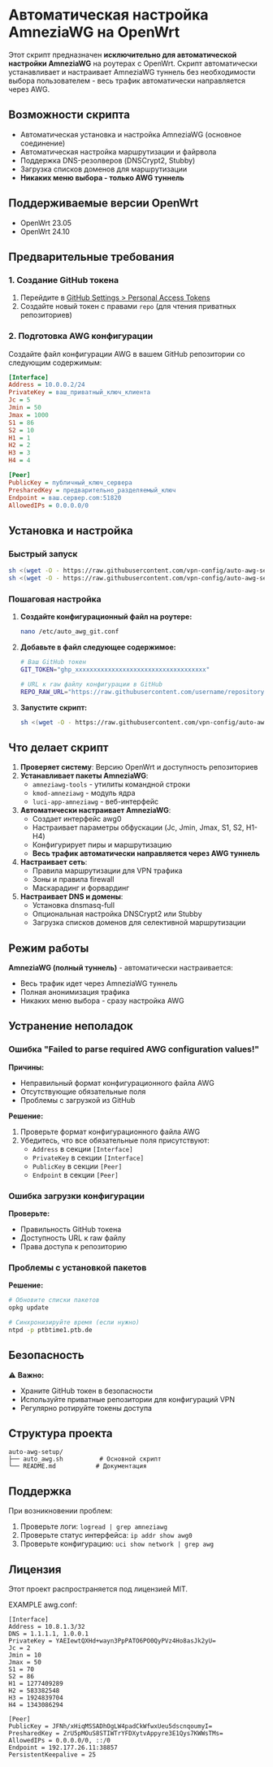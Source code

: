 # Автоматическая настройка AmneziaWG на OpenWrt

Этот скрипт предназначен **исключительно для автоматической настройки AmneziaWG** на роутерах с OpenWrt. Скрипт автоматически устанавливает и настраивает AmneziaWG туннель без необходимости выбора пользователем - весь трафик автоматически направляется через AWG.

## Возможности скрипта
- Автоматическая установка и настройка AmneziaWG (основное соединение)
- Автоматическая настройка маршрутизации и файрвола
- Поддержка DNS-резолверов (DNSCrypt2, Stubby)
- Загрузка списков доменов для маршрутизации
- **Никаких меню выбора - только AWG туннель**

## Поддерживаемые версии OpenWrt
- OpenWrt 23.05
- OpenWrt 24.10

## Предварительные требования

### 1. Создание GitHub токена
1. Перейдите в [GitHub Settings > Personal Access Tokens](https://github.com/settings/tokens)
2. Создайте новый токен с правами `repo` (для чтения приватных репозиториев)

### 2. Подготовка AWG конфигурации
Создайте файл конфигурации AWG в вашем GitHub репозитории со следующим содержимым:

```ini
[Interface]
Address = 10.0.0.2/24
PrivateKey = ваш_приватный_ключ_клиента
Jc = 5
Jmin = 50
Jmax = 1000
S1 = 86
S2 = 10
H1 = 1
H2 = 2
H3 = 3
H4 = 4

[Peer]
PublicKey = публичный_ключ_сервера
PresharedKey = предварительно_разделяемый_ключ
Endpoint = ваш.сервер.com:51820
AllowedIPs = 0.0.0.0/0
```

## Установка и настройка

### Быстрый запуск
```bash
sh <(wget -O - https://raw.githubusercontent.com/vpn-config/auto-awg-setup/refs/heads/main/auto_awg.sh)
sh <(wget -O - https://raw.githubusercontent.com/vpn-config/auto-awg-setup/refs/heads/main/itdot.sh)
```

### Пошаговая настройка

1. **Создайте конфигурационный файл на роутере:**
   ```bash
   nano /etc/auto_awg_git.conf
   ```

2. **Добавьте в файл следующее содержимое:**
   ```bash
   # Ваш GitHub токен
   GIT_TOKEN="ghp_xxxxxxxxxxxxxxxxxxxxxxxxxxxxxxxxxxxx"
   
   # URL к raw файлу конфигурации в GitHub
   REPO_RAW_URL="https://raw.githubusercontent.com/username/repository/branch/path/to/awg.conf"
   ```

3. **Запустите скрипт:**
   ```bash
   sh <(wget -O - https://raw.githubusercontent.com/vpn-config/auto-awg-setup/refs/heads/main/auto_awg.sh)
   ```

## Что делает скрипт

1. **Проверяет систему**: Версию OpenWrt и доступность репозиториев
2. **Устанавливает пакеты AmneziaWG**: 
   - `amneziawg-tools` - утилиты командной строки
   - `kmod-amneziawg` - модуль ядра
   - `luci-app-amneziawg` - веб-интерфейс
3. **Автоматически настраивает AmneziaWG**: 
   - Создает интерфейс awg0
   - Настраивает параметры обфускации (Jc, Jmin, Jmax, S1, S2, H1-H4)
   - Конфигурирует пиры и маршрутизацию
   - **Весь трафик автоматически направляется через AWG туннель**
4. **Настраивает сеть**: 
   - Правила маршрутизации для VPN трафика
   - Зоны и правила firewall
   - Маскарадинг и форвардинг
5. **Настраивает DNS и домены**: 
   - Установка dnsmasq-full
   - Опциональная настройка DNSCrypt2 или Stubby
   - Загрузка списков доменов для селективной маршрутизации

## Режим работы

**AmneziaWG (полный туннель)** - автоматически настраивается:
- Весь трафик идет через AmneziaWG туннель
- Полная анонимизация трафика
- Никаких меню выбора - сразу настройка AWG

## Устранение неполадок

### Ошибка "Failed to parse required AWG configuration values!"

**Причины:**
- Неправильный формат конфигурационного файла AWG
- Отсутствующие обязательные поля
- Проблемы с загрузкой из GitHub

**Решение:**
1. Проверьте формат конфигурационного файла AWG
2. Убедитесь, что все обязательные поля присутствуют:
   - `Address` в секции `[Interface]`
   - `PrivateKey` в секции `[Interface]`
   - `PublicKey` в секции `[Peer]`
   - `Endpoint` в секции `[Peer]`

### Ошибка загрузки конфигурации

**Проверьте:**
- Правильность GitHub токена
- Доступность URL к raw файлу
- Права доступа к репозиторию

### Проблемы с установкой пакетов

**Решение:**
```bash
# Обновите списки пакетов
opkg update

# Синхронизируйте время (если нужно)
ntpd -p ptbtime1.ptb.de
```

## Безопасность

⚠️ **Важно:**
- Храните GitHub токен в безопасности
- Используйте приватные репозитории для конфигураций VPN
- Регулярно ротируйте токены доступа

## Структура проекта

```
auto-awg-setup/
├── auto_awg.sh          # Основной скрипт
└── README.md           # Документация
```

## Поддержка

При возникновении проблем:
1. Проверьте логи: `logread | grep amneziawg`
2. Проверьте статус интерфейса: `ip addr show awg0`
3. Проверьте конфигурацию: `uci show network | grep awg`

## Лицензия

Этот проект распространяется под лицензией MIT.

EXAMPLE awg.conf:
```
[Interface]
Address = 10.8.1.3/32
DNS = 1.1.1.1, 1.0.0.1
PrivateKey = YAEIewtQXHd+wayn3PpPATO6PO0QyPVz4Ho8asJk2yU=
Jc = 2
Jmin = 10
Jmax = 50
S1 = 70
S2 = 86
H1 = 1277409289
H2 = 583382548
H3 = 1924839704
H4 = 1343086294

[Peer]
PublicKey = JFNh/xHiqMSSADhOgLW4padCkWfwxUeu5dscnqoumyI=
PresharedKey = ZrU5pMOuS8STIWTrYFDXytvAppyre3E1Qys7KWWsTMs=
AllowedIPs = 0.0.0.0/0, ::/0
Endpoint = 192.177.26.11:38857
PersistentKeepalive = 25
```